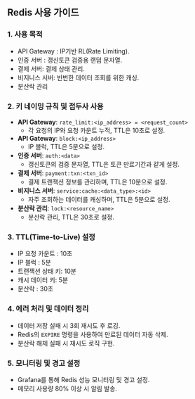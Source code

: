 ## Redis 사용 가이드

### 1. 사용 목적
- API Gateway : IP기반 RL(Rate Limiting).
- 인증 서버 : 갱신토큰 검증용 랜덤 문자열.
- 결제 서버: 결제 상태 관리.
- 비지니스 서버: 빈번한 데이터 조회를 위한 캐싱.
- 분산락 관리

### 2. 키 네이밍 규칙 및 접두사 사용
- **API Gateway**: `rate_limit:<ip_address> = <request_count>`
    - 각 요청의 IP와 요청 카운트 누적, TTL은 10초로 설정.
- **API Gateway**: `block:<ip_address>`
    - IP 블럭, TTL은 5분으로 설정.
- **인증 서버**: `auth:<data>`
    - 갱신토큰의 검증 문자열, TTL은 토큰 만료기간과 같게 설정.
- **결제 서버**: `payment:txn:<txn_id>`
    - 결제 트랜잭션 정보를 관리하며, TTL은 10분으로 설정.
- **비지니스 서버**: `service:cache:<data_type>:<id>`
    - 자주 조회하는 데이터를 캐싱하며, TTL은 5분으로 설정.
- **분산락 관리**: `lock:<resource_name>`
    - 분산락 관리, TTL은 30초로 설정.

### 3. TTL(Time-to-Live) 설정
- IP 요청 카운트 : 10초
- IP 블럭 : 5분
- 트랜잭션 상태 키: 10분
- 캐시 데이터 키: 5분
- 분산락 : 30초

### 4. 에러 처리 및 데이터 정리
- 데이터 저장 실패 시 3회 재시도 후 로깅.
- Redis의 `EXPIRE` 명령을 사용하여 만료된 데이터 자동 삭제.
- 분산락 해제 실패 시 재시도 로직 구현.

### 5. 모니터링 및 경고 설정
- Grafana를 통해 Redis 성능 모니터링 및 경고 설정.
- 메모리 사용량 80% 이상 시 알림 발송.